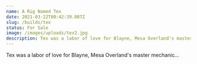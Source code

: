 ```yaml
---
name: A Rig Named Tex
date: 2021-03-22T00:42:39.087Z
slug: /builds/tex
status: For Sale
image: /images/uploads/tex2.jpg
description: Tex was a labor of love for Blayne, Mesa Overland's master mechanic...
---
```


Tex was a labor of love for Blayne, Mesa Overland's master mechanic...
